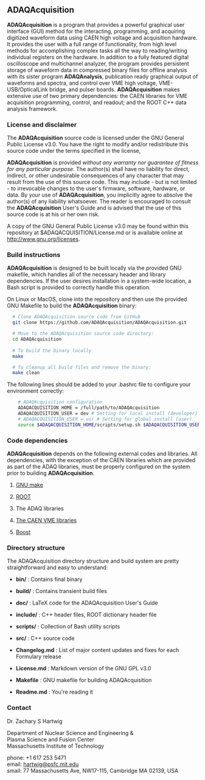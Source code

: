## ADAQAcquisition ##

**ADAQAcquisition** is a program that provides a powerful graphical
user interface (GUI) method for the interacting, programming, and
acquiring digitized waveform data using CAEN high voltage and
acquisition hardware. It provides the user with a full range of
functionality, from high level methods for accomplishing complex tasks
all the way to reading/writing individual registers on the
hardware. In addition to a fully featured digital oscilloscope and
multichannel analyzer, the program provides persistent storage of
waveform data in compressed binary files for offline analysis with its
sister program **ADAQAnalysis**, publication ready graphical output of
waveforms and spectra, and control over VME high voltage,
VME-USB/OpticalLink bridge, and pulser boards. **ADAQAcquisition**
makes extensive use of two primary dependencies: the CAEN libraries
for VME acquisition programming, control, and readout; and the ROOT
C++ data analysis framework.


### License and disclaimer ###

The **ADAQAcquisition** source code is licensed under the GNU General
Public License v3.0.  You have the right to modify and/or redistribute
this source code under the terms specified in the license,

**ADAQAcquisition** is provided *without any warranty nor guarantee of
fitness for any particular purpose*. The author(s) shall have no
liability for direct, indirect, or other undesirable consequences of
any character that may result from the use of this source code. This
may include - but is not limited - to irrevocable changes to the
user's firmware, software, hardware, or data. By your use of
**ADAQAcquisition**, you implicitly agree to absolve the author(s) of
any liability whatsoever. The reader is encouraged to consult the
**ADAQAcquisition** User's Guide and is advised that the use of this
source code is at his or her own risk.

A copy of the GNU General Public License v3.0 may be found within this
repository at $ADAQACQUISITION/License.md or is available online at
http://www.gnu.org/licenses.


### Build instructions ###

**ADAQAcquisition** is designed to be built locally via the provided
GNU makefile, which handles all of the necessary header and library
dependencies. If the user desires installation in a system-wide
location, a Bash script is provided to correctly handle this
operation.

On Linux or MacOS, clone into the repository and then use the provided
GNU Makefile to build the **ADAQAcquisition** binary:

```bash
  # Clone ADAQAcquisition source code from GitHub
  git clone https://github.com/ADAQAcquisition/ADAQAcquisition.git

  # Move to the ADAQAcquisition source code directory:
  cd ADAQAcquisition
  
  # To build the binary locally
  make  

  # To cleanup all build files and remove the binary:
  make clean  
```

The following lines should be added to your .bashrc file to configure
your environment correctly:

```bash 
    # ADAQAcquisition configuration
    ADAQACQUISITION_HOME = /full/path/to/ADAQAcquisition
    ADAQACQUISITION_USER = dev # Setting for local install (developer)
    # ADAQACQUISITION_USER = usr # Setting for global install (user)
    source $ADAQACQUISITION_HOME/scripts/setup.sh $ADAQACQUISITION_USER >& /dev/null
```

### Code dependencies ###

**ADAQAcquisition** depends on the following external codes and
libraries. All dependencies, with the exception of the CAEN libraries
which are provided as part of the ADAQ libraries, must be properly
configured on the system prior to building **ADAQAcquisition**.

1. [GNU make](http://www.gnu.org/software/make/)

2. [ROOT](http://root.cern.ch/drupal/)

3. The ADAQ libraries

4. [The CAEN VME libraries](http://www.caen.it/csite/Function.jsp?parent=38&idfun=99)

5. [Boost](http://www.boost.org/)


### Directory structure ###

The ADAQAcquisition directory structure and build system are pretty
straightforward and easy to understand:

  - **bin/**       : Contains final binary

  - **build/**     : Contains transient build files

  - **doc/**       : LaTeX code for the ADAQAcquisition User's Guide

  - **include/**   : C++ header files, ROOT dictionary header file

  - **scripts/**   : Collection of Bash utility scripts

  - **src/**       : C++ source code 

  - **Changelog.md** : List of major content updates and fixes for each Formulary release
  
  - **License.md**   : Markdown version of the GNU GPL v3.0 
  
  - **Makefile**     : GNU makefile for building ADAQAcquisition

  - **Readme.md**  : You're reading it

### Contact ###

Dr. Zachary S Hartwig  

Department of Nuclear Science and Engineering &  
Plasma Science and Fusion Center  
Massachusetts Institute of Technology  

phone: +1 617 253 5471  
email: [hartwig@psfc.mit.edu](mailto:hartwig@psfc.mit.edu)  
smail: 77 Massachusetts Ave, NW17-115, Cambridge MA 02139, USA

